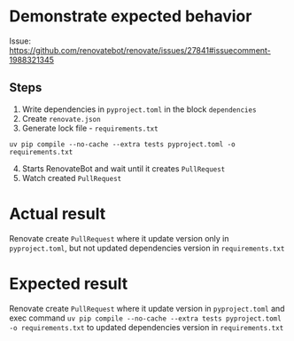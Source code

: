 # Demonstrate expected behavior 
Issue: https://github.com/renovatebot/renovate/issues/27841#issuecomment-1988321345

## Steps
1. Write dependencies in `pyproject.toml` in the block `dependencies`
2. Create `renovate.json`
3. Generate lock file - `requirements.txt`
```
uv pip compile --no-cache --extra tests pyproject.toml -o requirements.txt
```
4. Starts RenovateBot and wait until it creates `PullRequest`
5. Watch created `PullRequest`


# Actual result
Renovate create `PullRequest` where it update version only in `pyproject.toml`, 
but not updated dependencies version in `requirements.txt`

# Expected result
Renovate create `PullRequest` where it update version in `pyproject.toml` and 
exec command `uv pip compile --no-cache --extra tests pyproject.toml -o requirements.txt` 
to updated dependencies version in `requirements.txt`